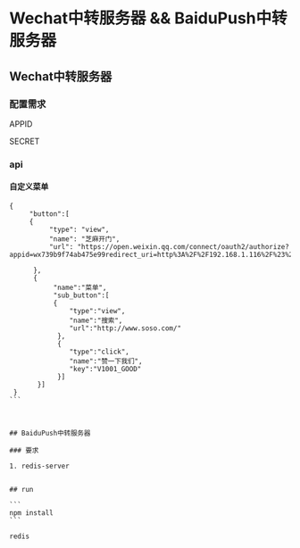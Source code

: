 # Wechat中转服务器 && BaiduPush中转服务器

## Wechat中转服务器

### 配置需求

APPID

SECRET

### api

#### 自定义菜单

````
{
     "button":[
     {	
          "type": "view", 
          "name": "芝麻开门", 
          "url": "https://open.weixin.qq.com/connect/oauth2/authorize?appid=wx739b9f74ab475e99redirect_uri=http%3A%2F%2F192.168.1.116%2F%23%2Fhome%2FReceiptViewresponse_type=codescope=snsapi_userinfostate=STATEconnect_redirect=1#wechat_redirect", 

      },
      {
           "name":"菜单",
           "sub_button":[
           {	
               "type":"view",
               "name":"搜索",
               "url":"http://www.soso.com/"
            },
            {
               "type":"click",
               "name":"赞一下我们",
               "key":"V1001_GOOD"
            }]
       }]
 }
```



## BaiduPush中转服务器

### 要求

1. redis-server


## run

```
npm install
```

redis